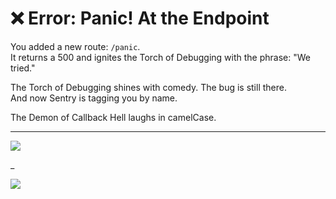 # ❌ Error: Panic! At the Endpoint

You added a new route: `/panic`.  
It returns a 500 and ignites the Torch of Debugging with the phrase: "We tried."

The Torch of Debugging shines with comedy.
The bug is still there.  
And now Sentry is tagging you by name.

The Demon of Callback Hell laughs in camelCase.

---

<a href="../../glossary.md">
  <img src="https://img.shields.io/badge/Open%20DevLore%20Glossary-5dade2?style=for-the-badge"/>
</a>

_

<a href="../../start-game.md">
  <img src="https://img.shields.io/badge/Consult%20your%20Code%20Oracle%20and%20begin%20again-slategray?style=for-the-badge"/>
</a>
